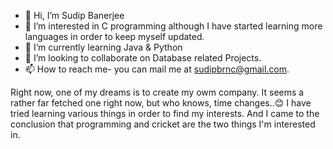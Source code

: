 - 👋 Hi, I’m Sudip Banerjee
- 👀 I’m interested in C programming although I have started learning more languages in order to keep myself updated.
- 🌱 I’m currently learning Java & Python
- 💞️ I’m looking to collaborate on Database related Projects.
- 📫 How to reach me- you can mail me at sudipbrnc@gmail.com.

<!---
sudipBRnc/sudipBRnc is a ✨ special ✨ repository because its `README.md` (this file) appears on your GitHub profile.
You can click the Preview link to take a look at your changes.
--->
Right now, one of my dreams is to create my owm company. It seems a rather far fetched one right now, but who knows, time changes..😊
I have tried learning various things in order to find my interests.
And I came to the conclusion that programming and cricket are the two things I'm interested in.
